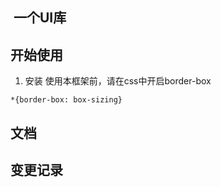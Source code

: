 ##  一个UI库
<!-- [![Build Status](https://www.travis-ci.org/candice1027/lv-ui.svg?branch=master)](https://www.travis-ci.org/candice1027/lv-ui) -->
## 开始使用
1. 安装
使用本框架前，请在css中开启border-box
```
*{border-box: box-sizing}
```
## 文档
## 变更记录


